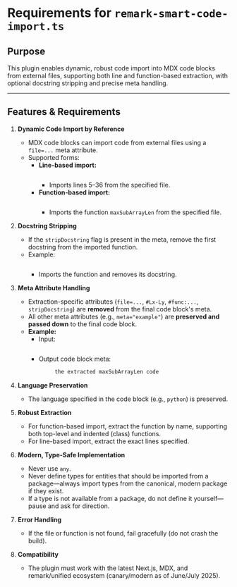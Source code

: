 # Requirements for `remark-smart-code-import.ts`

## Purpose

This plugin enables dynamic, robust code import into MDX code blocks from external files, supporting both line and function-based extraction, with optional docstring stripping and precise meta handling.

---

## Features & Requirements

1. **Dynamic Code Import by Reference**
   - MDX code blocks can import code from external files using a `file=...` meta attribute.
   - Supported forms:
     - **Line-based import:**
       ```python file=../../../../examples/code/prefix_sum.py#L5-L36 meta="example"
       ```
       - Imports lines 5–36 from the specified file.
     - **Function-based import:**
       ```python file=../../../../examples/code/prefix_sum.py#func:maxSubArrayLen meta="example"
       ```
       - Imports the function `maxSubArrayLen` from the specified file.

2. **Docstring Stripping**
   - If the `stripDocstring` flag is present in the meta, remove the first docstring from the imported function.
   - Example:
     ```python file=../../../../examples/code/prefix_sum.py#func:maxSubArrayLen stripDocstring meta="example"
     ```
     - Imports the function and removes its docstring.

3. **Meta Attribute Handling**
   - Extraction-specific attributes (`file=...`, `#Lx-Ly`, `#func:...`, `stripDocstring`) are **removed** from the final code block's meta.
   - All other meta attributes (e.g., `meta="example"`) are **preserved and passed down** to the final code block.
   - **Example:**
     - Input:  
       ```python file=../../../../examples/code/prefix_sum.py#func:maxSubArrayLen stripDocstring meta="examplemeta"
       ```
     - Output code block meta:  
       ```python meta="examplemeta"
            the extracted maxSubArrayLen code
       ```     

4. **Language Preservation**
   - The language specified in the code block (e.g., `python`) is preserved.

5. **Robust Extraction**
   - For function-based import, extract the function by name, supporting both top-level and indented (class) functions.
   - For line-based import, extract the exact lines specified.

6. **Modern, Type-Safe Implementation**
   - Never use `any`.
   - Never define types for entities that should be imported from a package—always import types from the canonical, modern package if they exist.
   - If a type is not available from a package, do not define it yourself—pause and ask for direction.

7. **Error Handling**
   - If the file or function is not found, fail gracefully (do not crash the build).

8. **Compatibility**
   - The plugin must work with the latest Next.js, MDX, and remark/unified ecosystem (canary/modern as of June/July 2025).

